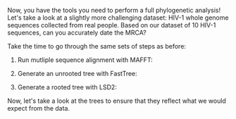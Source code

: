 <script>
import Link from "$components/Link.svelte";
import Execute from "$components/Execute.svelte";
</script>

Now, you have the tools you need to perform a full phylogenetic analysis! Let's take a look at a slightly more challenging dataset: HIV-1 whole genome sequences collected from real people. Based on our dataset of 10 HIV-1 sequences, can you accurately date the MRCA? 

Take the time to go through the same sets of steps as before:

1. Run mutliple sequence alignment with MAFFT:
<Execute command="mafft hiv1_sequences.fas > hiv1_sequences.msa.fas" inline />

2. Generate an unrooted tree with FastTree:
<Execute command="FastTree -gtr -nt -gamma hiv1_sequences.msa.fas > tree_file.nwk
" inline />

3. Generate a rooted tree with LSD2:
<Execute command="lsd2 -i tree_file.nwk -d hiv1_dates.txt -l -1 -o lsd2_out" inline />

Now, let's take a look at the trees to ensure that they reflect what we would expect from the data.
